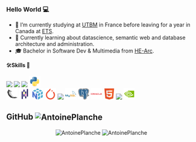 ### Hello World :computer:

- 🔭 I’m currently studying at <a href="https://www.utbm.fr">UTBM</a> in France before leaving for a year in Canada at <a href="https://www.etsmtl.ca/">ETS</a>. 
- :rocket: Currently learning about datascience, semantic web and database architecture and administration.
- :mortar_board: Bachelor in Software Dev & Multimedia from <a href="https://www.he-arc.ch">HE-Arc</a>. 


🛠️**Skills :floppy_disk:**

<code><img height="30" src="https://raw.githubusercontent.com/jmnote/z-icons/master/svg/java.svg"></code>
<code><img height="30" src="https://raw.githubusercontent.com/jmnote/z-icons/master/svg/cpp.svg"></code>
<code><img height="30" src="https://raw.githubusercontent.com/jmnote/z-icons/master/svg/c.svg"></code>
<code><img height="30" src="https://raw.githubusercontent.com/devicons/devicon/master/icons/python/python-original.svg">
</code><img height="30" src="https://raw.githubusercontent.com/devicons/devicon/master/icons/flask/flask-original.svg"></code>
</code><img height="30" src="https://raw.githubusercontent.com/devicons/devicon/master/icons/pandas/pandas-original.svg"></code>
</code><img height="30" src="https://raw.githubusercontent.com/devicons/devicon/master/icons/numpy/numpy-original.svg"></code>
</code><img height="30" src="https://raw.githubusercontent.com/devicons/devicon/master/icons/pytorch/pytorch-original.svg"></code>
<code><img height="30" src="https://raw.githubusercontent.com/jmnote/z-icons/master/svg/git.svg"></code>
<code><img height="30" src="https://raw.githubusercontent.com/devicons/devicon/master/icons/mysql/mysql-original-wordmark.svg"></code>
<code><img height="30" src="https://raw.githubusercontent.com/devicons/devicon/master/icons/postgresql/postgresql-original.svg"></code>
</code><img height="30" src="https://raw.githubusercontent.com/devicons/devicon/master/icons/oracle/oracle-original.svg"></code>
</code><img height="30" src="https://raw.githubusercontent.com/devicons/devicon/master/icons/html5/html5-original.svg"></code>
<code><img height="30" src="https://www.vectorlogo.zone/logos/gnu_bash/gnu_bash-icon.svg"></code>
<code><img height="30" src="https://raw.githubusercontent.com/vscode-icons/vscode-icons/master/icons/file_type_cuda.svg"></code>

## GitHub <img align="center" src="https://img.shields.io/github/followers/AntoinePlanche?style=social" alt="AntoinePlanche" />

<p align="center"> <img align="center" src="https://github-readme-stats.vercel.app/api/top-langs/?username=AntoinePlanche&layout=compact&langs_count=12" alt="AntoinePlanche" />
  <img align="center" src="https://github-readme-stats.vercel.app/api?username=AntoinePlanche&show_icons=true" alt="AntoinePlanche" />

